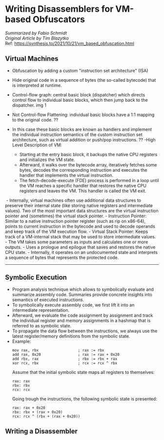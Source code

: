 # Writing Disassemblers for VM-based Obfuscators
_Summarized by Fabio Schmidt<br/>
Original Article by Tim Blazytko_<br/>
Ref: https://synthesis.to/2021/10/21/vm_based_obfuscation.html


## Virtual Machines
- Obfuscation by adding a custom "instruction set architecture" (ISA)
- Hide original code in a sequence of bytes (the so-called bytecode) that is interpreted at runtime.
- Control-flow graph: central basic block (dispatcher) which directs control flow to individual basic blocks, which then jump back to the dispatcher.
img 1

- Not Control-flow Flattening: individual basic blocks have a 1:1 mapping to the original code. ??
- In this case these basic blocks are known as handlers and implement the individual instruction semantics of the custom instruction set architecture, such as virtual addition or push/pop instructions. ??
 -High Level Description of VM:
	- Starting at the entry basic block, it backups the native CPU registers and initializes the VM state.
	- Afterward, it walks over the bytecode array, iteratively fetches some bytes, decodes the corresponding instruction and executes the handler that implements the virtual instruction.
	- The fetch-decode-execute (FDE) process is performed in a loop until the VM reaches a specific handler that restores the native CPU registers and leaves the VM. This handler is called the VM exit. 



<img src="" width="">
- Internally, virtual machines often use additional data structures to preserve their internal state (like storing native registers and intermediate values). Two of the most important data structures are the virtual instruction pointer and (sometimes) the virtual stack pointer.
  - Instruction Pointer: Similar to a native instruction pointer register (such as rip on x86-64), points to current instruction in the bytecode and used to decode operands and keep track of the VM execution flow.
  - Virtual Stack Pointer: Keeps track of a VM-internal stack that may be used to store intermediate values.
- The VM takes some parameters as inputs and calculates one or more outputs.
- Uses a prologue and epilogue that saves and restores the native CPU state.
- Internally, it operates on an undocumented state and interprets a sequence of bytes that represents the protected code.


---

## Symbolic Execution
- Program analysis technique which allows to symbolically evaluate and summarize assembly code. Summaries provide concrete insights into  semantics of executed instructions.
- To symbolically execute assembly code, we first lift it into an intermediate representation.
- Afterward, we evaluate the code assignment by assignment and track the individual register and memory assignments in a hashmap that is referred to as symbolic state.
- To propagate the data flow between the instructions, we always use the latest register/memory definitions from the symbolic state.
- Example:
	```
	mov rax, rbx                  ; rax := rbx
	add rax, 0x20                 ; rax := rax + 0x20
	add rbx, rax                  ; rbx := rbx + rax
	xor rcx, rbx                  ; rcx := rcx ^ rbx
	```
 	Assume that the initial symbolic state maps all registers to themselves:
  	```
	rax: rax
	rbx: rbx
	rcx: rcx
	```
  	Going trough the instructions, the following symbolic state is presented:
  	```
	rax: rax + 0x20
	rbx: rbx + (rax + 0x20)
	rcx: rcx ^ (rbx + (rax + 0x20))
	```
## Writing a Disassembler
   
